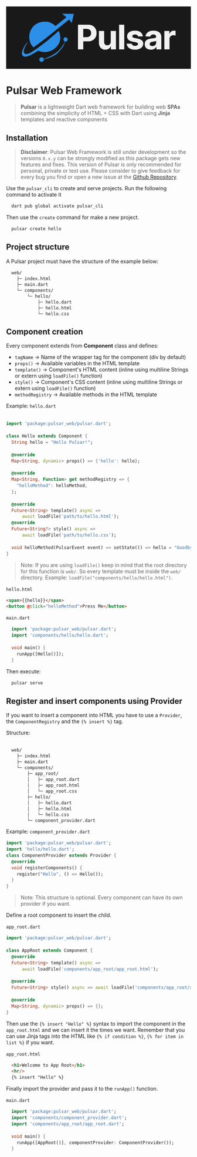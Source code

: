 <p align="center">
  <img src="./billboard_img.png" alt="Pulsar" width="740">
</p>

<h1>Pulsar Web Framework</h1>

> **Pulsar** is a lightweight Dart web framework for building web **SPAs** combining the simplicity of HTML + CSS with Dart using **Jinja** templates and reactive components


## Installation

> **Disclaimer**: Pulsar Web Framework is still under development so the versions `0.x.y` can be strongly modified as this package gets new features and fixes. This version of Pulsar is only recommended for personal, private or test use. Please consider to give feedback for every bug you find or open a new issue at the [Github Repository](https://github.com/IgnacioFernandez1311/pulsar_web).

Use the `pulsar_cli` to create and serve projects. Run the following command to activate it
```bash
  dart pub global activate pulsar_cli
```
Then use the `create` command for make a new project.
```bash
  pulsar create hello
```

## Project structure

A Pulsar project must have the structure of the example below:

```
  web/
    ├─ index.html
    ├─ main.dart
    └─ components/
        └─ hello/
            ├─ hello.dart
            ├─ hello.html
            └─ hello.css

```

## Component creation

Every component extends from **Component** class and defines:
  - `tagName` -> Name of the wrapper tag for the component (div by default)
  - `props()` -> Available variables in the HTML template
  - `template()` -> Component's HTML content (inline using multiline Strings or extern using `loadFile()` function)
  - `style()` -> Component's CSS content (inline using multiline Strings or extern using `loadFile()` function)
  - `methodRegistry` -> Available methods in the HTML template

Example:
`hello.dart`
```dart counter.dart

import 'package:pulsar_web/pulsar.dart';

class Hello extends Component {
  String hello = "Hello Pulsar!";

  @override
  Map<String, dynamic> props() => {'hello': hello};

  @override
  Map<String, Function> get methodRegistry => {
    "helloMethod": helloMethod,
  };

  @override
  Future<String> template() async =>
      await loadFile('path/to/hello.html');
  @override
  Future<String?> style() async =>
      await loadFile('path/to/hello.css');

  void helloMethod(PulsarEvent event) => setState(() => hello = "Goodbye Pulsar!");
}
```

> Note: If you are using `loadFile()` keep in mind that the root directory for this function is `web/`. So every template must be inside the `web/` directory. Example: `loadFile("components/hello/hello.html")`.

`hello.html`
```html counter.html
<span>{{hello}}</span>
<button @click="helloMethod">Press Me</button>
```
`main.dart`
```dart main.dart
  import 'package:pulsar_web/pulsar.dart';
  import 'components/hello/hello.dart';

  void main() {
    runApp([Hello()]);
  }
```

Then execute:

```bash
  pulsar serve
```

## Register and insert components using Provider

If you want to insert a component into HTML you have to use a `Provider`, the `ComponentRegistry` and the `{% insert %}` tag.


Structure:

```

  web/
    ├─ index.html
    ├─ main.dart
    └─ components/
        ├─ app_root/
        │   ├─ app_root.dart
        │   ├─ app_root.html
        │   └─ app_root.css
        ├─ hello/
        │   ├─ hello.dart
        │   ├─ hello.html
        │   └─ hello.css
        └─ component_provider.dart
```


Example:
`component_provider.dart`
```dart component_provider.dart
import 'package:pulsar_web/pulsar.dart';
import 'hello/hello.dart';
class ComponentProvider extends Provider {
  @override
  void registerComponents() {
    register("Hello", () => Hello());
  }
}
```
> Note: This structure is optional. Every component can have its own provider if you want.

Define a root component to insert the child.

`app_root.dart`
```dart app_root.dart
import 'package:pulsar_web/pulsar.dart';

class AppRoot extends Component {
  @override
  Future<String> template() async =>
      await loadFile('components/app_root/app_root.html');

  @override
  Future<String> style() async => await loadFile('components/app_root/app_root.css');

  @override
  Map<String, dynamic> props() => {};
}
```
Then use the `{% insert "Hello" %}` syntax to import the component in the `app_root.html` and we can insert it the times we want. Remember that you can use Jinja tags into the HTML like `{% if condition %}`, `{% for item in list %}` if you want.

`app_root.html`
```html app_root.html
  <h1>Welcome to App Root</h1>
  <hr/>
  {% insert "Hello" %}

```

Finally import the provider and pass it to the `runApp()` function.

`main.dart`
```dart main.dart
  import 'package:pulsar_web/pulsar.dart';
  import 'components/component_provider.dart';
  import 'components/app_root/app_root.dart';

  void main() {
    runApp([AppRoot()], componentProvider: ComponentProvider());
  }
```
